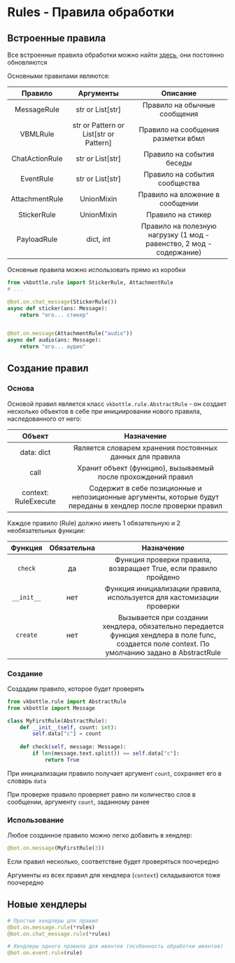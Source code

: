 # Rules - Правила обработки

## Встроенные правила

Все встроенные правила обработки можно найти [здесь](/vkbottle/framework/rule/rule.py), они постоянно обновляются

Основными правилами являются:

| Правило        | Аргументы                              | Описание                                                             |
|:--------------:|:--------------------------------------:|:--------------------------------------------------------------------:|
| MessageRule    | str or List[str]                       | Правило на обычные сообщения                                         |
| VBMLRule       | str or Pattern or List[str or Pattern] | Правило на сообщения разметки вбмл                                   |
| ChatActionRule | str or List[str]                       | Правило на события беседы                                            |
| EventRule      | str or List[str]                       | Правило на события сообщества                                        |
| AttachmentRule | UnionMixin                             | Правило на вложение в сообщении                                      |
| StickerRule    | UnionMixin                             | Правило на стикер                                                    |
| PayloadRule    | dict, int                              | Правило на полезную нагрузку (1 мод - равенство, 2 мод - содержание) |

Основные правила можно использовать прямо из коробки

```python
from vkbottle.rule import StickerRule, AttachmentRule
# ...

@bot.on.chat_message(StickerRule())
async def sticker(ans: Message):
    return "ого... стикер"


@bot.on.message(AttachmentRule("audio"))
async def audio(ans: Message):
    return "ого... аудио"
```

## Создание правил

### Основа

Основой правил является класс `vkbottle.rule.AbstractRule` - он создает несколько объектов в себе при инициировании нового правила, наследованного от него:

| Объект               | Назначение                                                                                                    |
|:--------------------:|:-------------------------------------------------------------------------------------------------------------:|
| data: dict           | Является словарем хранения постоянных данных для правила                                                      |
| call                 | Хранит объект (функцию), вызываемый после прохождений правил                                                  |
| context: RuleExecute | Содержит в себе позиционные и непозиционные аргументы, которые будут переданы в хендлер после проверки правил |

Каждое правило (Rule) должно иметь 1 обязательную и 2 необязательных функции:

| Функция    | Обязательна | Назначение                                                                                                                                        |
|:----------:|:-----------:|:-------------------------------------------------------------------------------------------------------------------------------------------------:|
| `check`    | да          | Функция проверки правила, возвращает True, если правило пройдено                                                                                  |
| `__init__` | нет         | Функция инициализации правила, используется для кастомизации проверки                                                                             |
| `create`   | нет         | Вызывается при создании хендлера, обязательно передается функция хендлера в поле func, создается поле context. По умолчанию задано в AbstractRule |

### Создание

Создадим правило, которое будет проверять 

```python
from vkbottle.rule import AbstractRule
from vkbottle import Message

class MyFirstRule(AbstractRule):
    def __init__(self, count: int):
        self.data["c"] = count
    
    def check(self, message: Message):
        if len(message.text.split()) == self.data["c"]:
            return True
```

 При инициализации правило получает аргумент `count`, сохраняет его в словарь `data`

При проверке правило проверяет равно ли количество слов в сообщении, аргументу `count`, заданному ранее

### Использование

Любое созданное правило можно легко добавить в хендлер:

```python
@bot.on.message(MyFirstRule(3))
```

Если правил несколько, соответствие будет проверяться поочередно

Аргументы из всех правил для хендлера (`context`) складываются тоже поочередно

## Новые хендлеры

```python
# Простые хендлеры для правил
@bot.on.message.rule(*rules)
@bot.on.chat_message.rule(*rules)
```

```python
# Хендлеры одного правила для ивентов (особенность обработки ивентов)
@bot.on.event.rule(rule)
```


